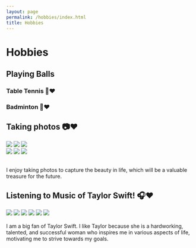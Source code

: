 ```yaml
---
layout: page
permalink: /hobbies/index.html
title: Hobbies
---
```


# Hobbies

## Playing Balls
### Table Tennis 🏓❤️

### Badminton 🏸❤️

## Taking photos 📷❤️
<div class="third">
<img src="/images/photo1.jpg">
<img src="/images/photo4.jpg">
<img src="/images/photo5.jpg">
</div>

<div class="third">
<img src="/images/photo8.jpg">
<img src="/images/photo6.jpg">
<img src="/images/photo7.jpg">
</div>

<br>I enjoy taking photos to capture the beauty in life, which will be a valuable treasure for the future.

## Listening to Music of Taylor Swift! 🎧❤️
<div class="third">
<img src="/images/taylor1.jpg">
<img src="/images/taylor2.jpg">
<img src="/images/taylor3.jpg">
<img src="/images/taylor4.jpg">
<img src="/images/taylor5.jpg">
<img src="/images/taylor6.jpg">
</div>
<br>I am a big fan of Taylor Swift. I like Taylor because she is a hardworking, talented, and successful woman who inspires me in various aspects of life, motivating me to strive towards my goals.


